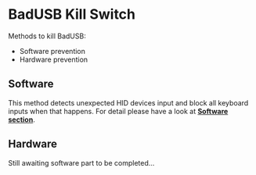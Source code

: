 # BadUSB Kill Switch
Methods to kill BadUSB:
* Software prevention
* Hardware prevention

## Software
This method detects unexpected HID devices input and block all keyboard inputs when that happens. For detail please have a look at [**Software section**](/Software).

## Hardware
Still awaiting software part to be completed...